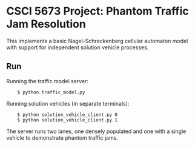 CSCI 5673 Project: Phantom Traffic Jam Resolution
=================================================
This implements a basic Nagel-Schreckenberg cellular automaton model with
support for independent solution vehicle processes.

Run
---
Running the traffic model server:
```shell
    $ python traffic_model.py
```

Running solution vehicles (in separate terminals):
```shell
    $ python solution_vehicle_client.py 0
    $ python solution_vehicle_client.py 1
```

The server runs two lanes, one densely populated and one with a single vehicle
to demonstrate phantom traffic jams.
